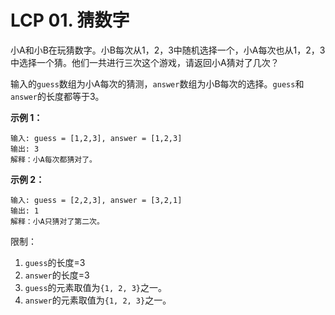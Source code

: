 # LCP 01. 猜数字

小A和小B在玩猜数字。小B每次从1，2，3中随机选择一个，小A每次也从1，2，3中选择一个猜。他们一共进行三次这个游戏，请返回小A猜对了几次？

输入的`guess`数组为小A每次的猜测，`answer`数组为小B每次的选择。`guess`和`answer`的长度都等于3。

**示例 1：**
```
输入: guess = [1,2,3], answer = [1,2,3]
输出: 3
解释：小A每次都猜对了。
```

**示例 2：**
```
输入: guess = [2,2,3], answer = [3,2,1]
输出: 1
解释：小A只猜对了第二次。
```

限制：
1. `guess`的长度=3
2. `answer`的长度=3
3. `guess`的元素取值为`{1, 2, 3}`之一。
4. `answer`的元素取值为`{1, 2, 3}`之一。
